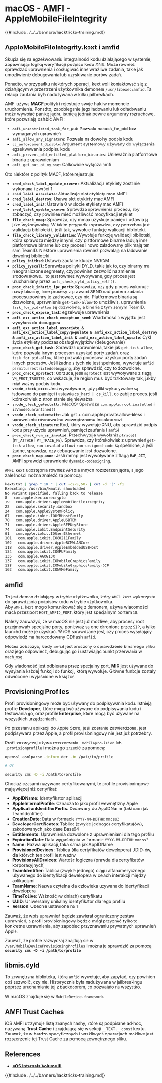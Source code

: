 # macOS - AMFI - AppleMobileFileIntegrity

{{#include ../../../banners/hacktricks-training.md}}

## AppleMobileFileIntegrity.kext i amfid

Skupia się na egzekwowaniu integralności kodu działającego w systemie, zapewniając logikę weryfikacji podpisu kodu XNU. Może również sprawdzać uprawnienia i obsługiwać inne wrażliwe zadania, takie jak umożliwienie debugowania lub uzyskiwanie portów zadań.

Ponadto, w przypadku niektórych operacji, kext woli kontaktować się z działającym w przestrzeni użytkownika demonem `/usr/libexec/amfid`. Ta relacja zaufania była nadużywana w kilku jailbreakach.

AMFI używa **MACF** polityk i rejestruje swoje haki w momencie uruchomienia. Ponadto, zapobieganie jego ładowaniu lub odładowaniu może wywołać panikę jądra. Istnieją jednak pewne argumenty rozruchowe, które pozwalają osłabić AMFI:

- `amfi_unrestricted_task_for_pid`: Pozwala na task_for_pid bez wymaganych uprawnień
- `amfi_allow_any_signature`: Pozwala na dowolny podpis kodu
- `cs_enforcement_disable`: Argument systemowy używany do wyłączenia egzekwowania podpisu kodu
- `amfi_prevent_old_entitled_platform_binaries`: Unieważnia platformowe binaria z uprawnieniami
- `amfi_get_out_of_my_way`: Całkowicie wyłącza amfi

Oto niektóre z polityk MACF, które rejestruje:

- **`cred_check_label_update_execve:`** Aktualizacja etykiety zostanie wykonana i zwróci 1
- **`cred_label_associate`**: Aktualizuje slot etykiety mac AMFI
- **`cred_label_destroy`**: Usuwa slot etykiety mac AMFI
- **`cred_label_init`**: Ustawia 0 w slocie etykiety mac AMFI
- **`cred_label_update_execve`:** Sprawdza uprawnienia procesu, aby zobaczyć, czy powinien mieć możliwość modyfikacji etykiet.
- **`file_check_mmap`:** Sprawdza, czy mmap uzyskuje pamięć i ustawia ją jako wykonywalną. W takim przypadku sprawdza, czy potrzebna jest walidacja biblioteki i, jeśli tak, wywołuje funkcję walidacji biblioteki.
- **`file_check_library_validation`**: Wywołuje funkcję walidacji biblioteki, która sprawdza między innymi, czy platformowe binarne ładują inne platformowe binarne lub czy proces i nowo załadowany plik mają ten sam TeamID. Niektóre uprawnienia również pozwalają na ładowanie dowolnej biblioteki.
- **`policy_initbsd`**: Ustawia zaufane klucze NVRAM
- **`policy_syscall`**: Sprawdza polityki DYLD, takie jak to, czy binarny ma nieograniczone segmenty, czy powinien zezwolić na zmienne środowiskowe... to jest również wywoływane, gdy proces jest uruchamiany przez `amfi_check_dyld_policy_self()`.
- **`proc_check_inherit_ipc_ports`**: Sprawdza, czy gdy proces wykonuje nowy binarny, inne procesy z prawami SEND nad portem zadania procesu powinny je zachować, czy nie. Platformowe binaria są dozwolone, uprawnienie `get-task-allow` to umożliwia, uprawnienia `task_for_pid-allow` są dozwolone, a binaria z tym samym TeamID.
- **`proc_check_expose_task`**: egzekwuje uprawnienia
- **`amfi_exc_action_check_exception_send`**: Wiadomość o wyjątku jest wysyłana do debuggera
- **`amfi_exc_action_label_associate & amfi_exc_action_label_copy/populate & amfi_exc_action_label_destroy & amfi_exc_action_label_init & amfi_exc_action_label_update`**: Cykl życia etykiety podczas obsługi wyjątków (debugowanie)
- **`proc_check_get_task`**: Sprawdza uprawnienia, takie jak `get-task-allow`, które pozwala innym procesom uzyskać porty zadań, oraz `task_for_pid-allow`, które pozwala procesowi uzyskać porty zadań innych procesów. Jeśli żadne z tych nie jest spełnione, wywołuje `amfid permitunrestricteddebugging`, aby sprawdzić, czy to dozwolone.
- **`proc_check_mprotect`**: Odrzuca, jeśli `mprotect` jest wywoływane z flagą `VM_PROT_TRUSTED`, co wskazuje, że region musi być traktowany tak, jakby miał ważny podpis kodu.
- **`vnode_check_exec`**: Jest wywoływane, gdy pliki wykonywalne są ładowane do pamięci i ustawia `cs_hard | cs_kill`, co zabije proces, jeśli którakolwiek z stron stanie się nieważna
- **`vnode_check_getextattr`**: MacOS: Sprawdza `com.apple.root.installed` i `isVnodeQuarantined()`
- **`vnode_check_setextattr`**: Jak get + com.apple.private.allow-bless i uprawnienie równoważne wewnętrznemu instalatorowi
- &#x20;**`vnode_check_signature`**: Kod, który wywołuje XNU, aby sprawdzić podpis kodu przy użyciu uprawnień, pamięci zaufania i `amfid`
- &#x20;**`proc_check_run_cs_invalid`**: Przechwytuje wywołania `ptrace()` (`PT_ATTACH` i `PT_TRACE_ME`). Sprawdza, czy którekolwiek z uprawnień `get-task-allow`, `run-invalid-allow` i `run-unsigned-code` są spełnione, a jeśli żadne, sprawdza, czy debugowanie jest dozwolone.
- **`proc_check_map_anon`**: Jeśli mmap jest wywoływane z flagą **`MAP_JIT`**, AMFI sprawdzi uprawnienie `dynamic-codesigning`.

`AMFI.kext` udostępnia również API dla innych rozszerzeń jądra, a jego zależności można znaleźć za pomocą:
```bash
kextstat | grep " 19 " | cut -c2-5,50- | cut -d '(' -f1
Executing: /usr/bin/kmutil showloaded
No variant specified, falling back to release
8   com.apple.kec.corecrypto
19   com.apple.driver.AppleMobileFileIntegrity
22   com.apple.security.sandbox
24   com.apple.AppleSystemPolicy
67   com.apple.iokit.IOUSBHostFamily
70   com.apple.driver.AppleUSBTDM
71   com.apple.driver.AppleSEPKeyStore
74   com.apple.iokit.EndpointSecurity
81   com.apple.iokit.IOUserEthernet
101   com.apple.iokit.IO80211Family
102   com.apple.driver.AppleBCMWLANCore
118   com.apple.driver.AppleEmbeddedUSBHost
134   com.apple.iokit.IOGPUFamily
135   com.apple.AGXG13X
137   com.apple.iokit.IOMobileGraphicsFamily
138   com.apple.iokit.IOMobileGraphicsFamily-DCP
162   com.apple.iokit.IONVMeFamily
```
## amfid

To jest demon działający w trybie użytkownika, który `AMFI.kext` wykorzysta do sprawdzania podpisów kodu w trybie użytkownika.\
Aby `AMFI.kext` mogło komunikować się z demonem, używa wiadomości mach przez port `HOST_AMFID_PORT`, który jest specjalnym portem `18`.

Należy zauważyć, że w macOS nie jest już możliwe, aby procesy root przejmowały specjalne porty, ponieważ są one chronione przez `SIP`, a tylko launchd może je uzyskać. W iOS sprawdzane jest, czy proces wysyłający odpowiedź ma hardcodowany CDHash `amfid`.

Można zobaczyć, kiedy `amfid` jest proszony o sprawdzenie binarnego pliku oraz jego odpowiedź, debugując go i ustawiając punkt przerwania w `mach_msg`.

Gdy wiadomość jest odbierana przez specjalny port, **MIG** jest używane do wysyłania każdej funkcji do funkcji, którą wywołuje. Główne funkcje zostały odwrócone i wyjaśnione w książce.

## Provisioning Profiles

Profil provisioningowy może być używany do podpisywania kodu. Istnieją profile **Developer**, które mogą być używane do podpisywania kodu i testowania go, oraz profile **Enterprise**, które mogą być używane na wszystkich urządzeniach.

Po przesłaniu aplikacji do Apple Store, jeśli zostanie zatwierdzona, jest podpisywana przez Apple, a profil provisioningowy nie jest już potrzebny.

Profil zazwyczaj używa rozszerzenia `.mobileprovision` lub `.provisionprofile` i można go zrzucić za pomocą:
```bash
openssl asn1parse -inform der -in /path/to/profile

# Or

security cms -D -i /path/to/profile
```
Chociaż czasami nazywane certyfikowanymi, te profile provisioningowe mają więcej niż certyfikat:

- **AppIDName:** Identyfikator aplikacji
- **AppleInternalProfile**: Oznacza to jako profil wewnętrzny Apple
- **ApplicationIdentifierPrefix**: Dodawany do AppIDName (taki sam jak TeamIdentifier)
- **CreationDate**: Data w formacie `YYYY-MM-DDTHH:mm:ssZ`
- **DeveloperCertificates**: Tablica (zwykle jednego) certyfikatu(ów), zakodowanych jako dane Base64
- **Entitlements**: Uprawnienia dozwolone z uprawnieniami dla tego profilu
- **ExpirationDate**: Data wygaśnięcia w formacie `YYYY-MM-DDTHH:mm:ssZ`
- **Name**: Nazwa aplikacji, taka sama jak AppIDName
- **ProvisionedDevices**: Tablica (dla certyfikatów dewelopera) UDID-ów, dla których ten profil jest ważny
- **ProvisionsAllDevices**: Wartość logiczna (prawda dla certyfikatów korporacyjnych)
- **TeamIdentifier**: Tablica (zwykle jednego) ciągu alfanumerycznego używanego do identyfikacji dewelopera w celach interakcji między aplikacjami
- **TeamName**: Nazwa czytelna dla człowieka używana do identyfikacji dewelopera
- **TimeToLive**: Ważność (w dniach) certyfikatu
- **UUID**: Uniwersalny unikalny identyfikator dla tego profilu
- **Version**: Obecnie ustawione na 1

Zauważ, że wpis uprawnień będzie zawierał ograniczony zestaw uprawnień, a profil provisioningowy będzie mógł przyznać tylko te konkretne uprawnienia, aby zapobiec przyznawaniu prywatnych uprawnień Apple.

Zauważ, że profile zazwyczaj znajdują się w `/var/MobileDeviceProvisioningProfiles` i można je sprawdzić za pomocą **`security cms -D -i /path/to/profile`**

## **libmis.dyld**

To zewnętrzna biblioteka, którą `amfid` wywołuje, aby zapytać, czy powinien coś zezwolić, czy nie. Historycznie była nadużywana w jailbreakingu poprzez uruchamianie jej z backdoorem, co pozwalało na wszystko.

W macOS znajduje się w `MobileDevice.framework`.

## AMFI Trust Caches

iOS AMFI utrzymuje listę znanych hashy, które są podpisane ad-hoc, nazywaną **Trust Cache** i znajdującą się w sekcji `__TEXT.__const` kextu. Zauważ, że w bardzo specyficznych i wrażliwych operacjach możliwe jest rozszerzenie tej Trust Cache za pomocą zewnętrznego pliku.

## References

- [**\*OS Internals Volume III**](https://newosxbook.com/home.html)

{{#include ../../../banners/hacktricks-training.md}}
